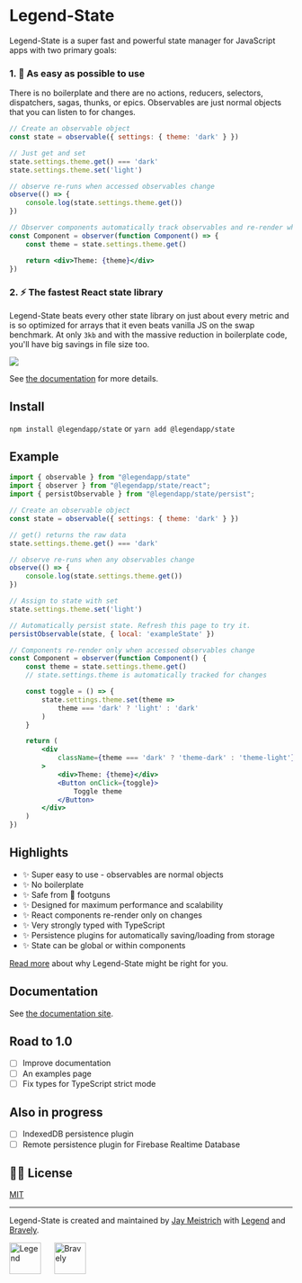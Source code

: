 # Legend-State

Legend-State is a super fast and powerful state manager for JavaScript apps with two primary goals:

### 1. <span className="text-xl">🦄</span> As easy as possible to use

There is no boilerplate and there are no actions, reducers, selectors, dispatchers, sagas, thunks, or epics. Observables are just normal objects that you can listen to for changes.

```jsx
// Create an observable object
const state = observable({ settings: { theme: 'dark' } })

// Just get and set
state.settings.theme.get() === 'dark'
state.settings.theme.set('light')

// observe re-runs when accessed observables change
observe(() => {
    console.log(state.settings.theme.get())
})

// Observer components automatically track observables and re-render when they change
const Component = observer(function Component() => {
    const theme = state.settings.theme.get()

    return <div>Theme: {theme}</div>
})
```

### 2. <span className="text-xl">⚡️</span> The fastest React state library

Legend-State beats every other state library on just about every metric and is so optimized for arrays that it even beats vanilla JS on the swap benchmark. At only `3kb` and with the massive reduction in boilerplate code, you'll have big savings in file size too.

<p>
    <img src="https://www.legendapp.com/img/dev/state/times.png" />
</p>

See [the documentation](https://www.legendapp.com/open-source/state) for more details.

## Install

`npm install @legendapp/state` or `yarn add @legendapp/state`

## Example

```jsx
import { observable } from "@legendapp/state"
import { observer } from "@legendapp/state/react";
import { persistObservable } from "@legendapp/state/persist";

// Create an observable object
const state = observable({ settings: { theme: 'dark' } })

// get() returns the raw data
state.settings.theme.get() === 'dark'

// observe re-runs when any observables change
observe(() => {
    console.log(state.settings.theme.get())
})

// Assign to state with set
state.settings.theme.set('light')

// Automatically persist state. Refresh this page to try it.
persistObservable(state, { local: 'exampleState' })

// Components re-render only when accessed observables change
const Component = observer(function Component() {
    const theme = state.settings.theme.get()
    // state.settings.theme is automatically tracked for changes

    const toggle = () => {
        state.settings.theme.set(theme =>
            theme === 'dark' ? 'light' : 'dark'
        )
    }

    return (
        <div
            className={theme === 'dark' ? 'theme-dark' : 'theme-light'}
        >
            <div>Theme: {theme}</div>
            <Button onClick={toggle}>
                Toggle theme
            </Button>
        </div>
    )
})
```

## Highlights

- ✨ Super easy to use - observables are normal objects
- ✨ No boilerplate
- ✨ Safe from 🔫 footguns
- ✨ Designed for maximum performance and scalability
- ✨ React components re-render only on changes
- ✨ Very strongly typed with TypeScript
- ✨ Persistence plugins for automatically saving/loading from storage
- ✨ State can be global or within components

[Read more](https://www.legendapp.com/open-source/state/why/) about why Legend-State might be right for you.

## Documentation

See [the documentation site](https://www.legendapp.com/open-source/state/).

## Road to 1.0

- [ ] Improve documentation
- [ ] An examples page
- [ ] Fix types for TypeScript strict mode

## Also in progress

- [ ] IndexedDB persistence plugin
- [ ] Remote persistence plugin for Firebase Realtime Database

## 👩‍⚖️ License

[MIT](LICENSE)

---

Legend-State is created and maintained by [Jay Meistrich](https://github.com/jmeistrich) with [Legend](https://www.legendapp.com) and [Bravely](https://www.bravely.io).

<p>
    <a href="https://www.legendapp.com"><img src="https://www.legendapp.com/img/LogoTextOnWhite.png" height="56" alt="Legend" /></a>
    <span>&nbsp;&nbsp;&nbsp;&nbsp;</span>
    <a href="https://www.bravely.io"><img src="https://www.legendapp.com/img/bravely-logo.png" height="56" alt="Bravely" /></a>
</p>
